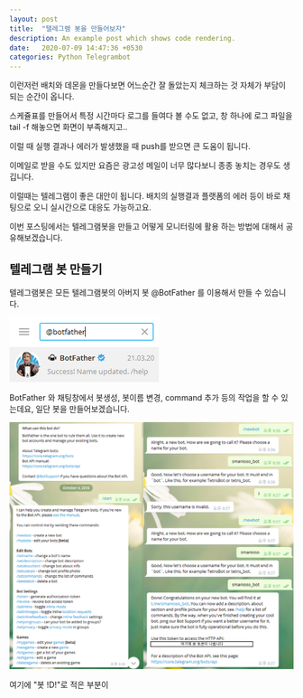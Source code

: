 ```yaml
---
layout: post
title:  "텔레그램 봇을 만들어보자"
description: An example post which shows code rendering.
date:   2020-07-09 14:47:36 +0530
categories: Python Telegrambot
---
```


이런저런 배치와 데몬을 만들다보면 어느순간 잘 돌았는지 체크하는 것 자체가 부담이 되는 순간이 옵니다.

스케쥴표를 만들어서 특정 시간마다 로그를 들여다 볼 수도 없고, 창 하나에 로그 파일을 tail -f 해놓으면 화면이 부족해지고..

이럴 때 실행 결과나 에러가 발생했을 때 push를 받으면 큰 도움이 됩니다.

이메일로 받을 수도 있지만 요즘은 광고성 메일이 너무 많다보니 종종 놓치는 경우도 생깁니다.

이럴때는 텔레그램이 좋은 대안이 됩니다. 배치의 실행결과 플랫폼의 에러 등이 바로 채팅으로 오니 실시간으로 대응도 가능하고요.

이번 포스팅에서는 텔레그램봇을 만들고 어떻게 모니터링에 활용 하는 방법에 대해서 공유해보겠습니다.


## 텔레그램 봇 만들기

텔레그램봇은 모든 텔레그램봇의 아버지 봇 @BotFather 를 이용해서 만들 수 있습니다.

![posting-creating-telegrambot-1.PNG](../assets/images/posting-creating-telegrambot-1.PNG)

BotFather 와 채팅창에서 봇생성, 봇이름 변경, command 추가 등의 작업을 할 수 있는데요, 일단 봇을 만들어보겠습니다.

![posting-creating-telegrambot-2.PNG](../assets/images/posting-creating-telegrambot-2.PNG)

여기에 "봇 !D!"로 적은 부분이
